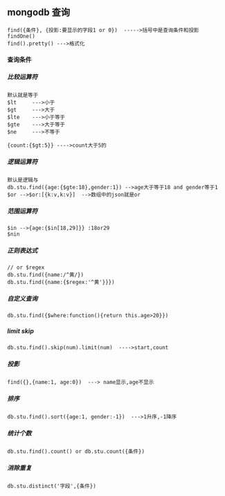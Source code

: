 ## mongodb 查询
    find({条件}, {投影:要显示的字段1 or 0})  ----->括号中是查询条件和投影
    findOne()
    find().pretty() --->格式化

#### 查询条件
##### 比较运算符

    默认就是等于
    $lt     --->小于
    $gt     --->大于
    $lte    --->小于等于
    $gte    --->大于等于
    $ne     --->不等于
    
    {count:{$gt:5}} ---->count大于5的

##### 逻辑运算符

    默认是逻辑与
    db.stu.find({age:{$gte:18},gender:1}) -->age大于等于18 and gender等于1
    $or -->$or:[{k:v,k:v}]  -->数组中的json就是or

##### 范围运算符
    $in -->{age:{$in[18,29]}} :18or29
    $nin

##### 正则表达式
    // or $regex
    db.stu.find({name:/^黄/})
    db.stu.find({name:{$regex:'^黄'}}})

##### 自定义查询
    db.stu.find({$where:function(){return this.age>20}})

##### limit skip
	db.stu.find().skip(num).limit(num)  ---->start,count

##### 投影
	find({},{name:1, age:0})  ---> name显示,age不显示

##### 排序
	db.stu.find().sort({age:1, gender:-1})  --->1升序,-1降序

##### 统计个数
	db.stu.find().count() or db.stu.count({条件})

##### 消除重复
	db.stu.distinct('字段',{条件})